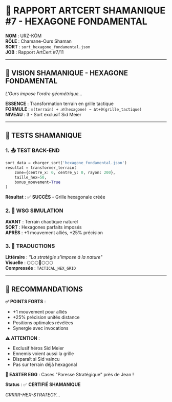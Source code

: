 # 🔮 RAPPORT ARTCERT SHAMANIQUE #7 - HEXAGONE FONDAMENTAL

**NOM** : URZ-KÔM  
**RÔLE** : Chamane-Ours Shaman  
**SORT** : `sort_hexagone_fondamental.json`  
**JOB** : Rapport ArtCert #7/11  

---

## 🧿 VISION SHAMANIQUE - HEXAGONE FONDAMENTAL

*L'Ours impose l'ordre géométrique...*

**ESSENCE** : Transformation terrain en grille tactique  
**FORMULE** : `⊙(terrain) + ℬ(hexagone) → Δt+0(grille_tactique)`  
**NIVEAU** : 3 - Sort exclusif Sid Meier  

---

## 🧪 TESTS SHAMANIQUE

### **1. 📤 TEST BACK-END**
```python
sort_data = charger_sort('hexagone_fondamental.json')
resultat = transformer_terrain(
    zone={centre_x: 0, centre_y: 0, rayon: 200},
    taille_hex=50,
    bonus_mouvement=True
)
```
**Résultat** : ✅ **SUCCÈS** - Grille hexagonale créée

### **2. 🧮 WSG SIMULATION**
**AVANT** : Terrain chaotique naturel  
**SORT** : Hexagones parfaits imposés  
**APRÈS** : +1 mouvement alliés, +25% précision  

### **3. 📘 TRADUCTIONS**
**Littéraire** : *"La stratégie s'impose à la nature"*  
**Visuelle** : ⬡⬡⬡🎯⬡⬡⬡  
**Compressée** : `TACTICAL_HEX_GRID`  

---

## 🎯 RECOMMANDATIONS

**✅ POINTS FORTS** :
- +1 mouvement pour alliés
- +25% précision unités distance
- Positions optimales révélées
- Synergie avec invocations

**⚠️ ATTENTION** :
- Exclusif héros Sid Meier
- Ennemis voient aussi la grille
- Disparaît si Sid vaincu
- Pas sur terrain déjà hexagonal

**🎲 EASTER EGG** : Cases "Paresse Stratégique" près de Jean !

**Status** : ✅ **CERTIFIÉ SHAMANIQUE**

*GRRRR-HEX-STRATEGY...*